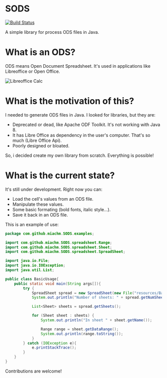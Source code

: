 # SODS

[![Build Status](https://travis-ci.org/miachm/SODS.svg?branch=master)](https://travis-ci.org/miachm/SODS)

A simple library for process ODS files in Java.

# What is an ODS?
ODS means Open Document Spreadsheet. It's used in applications like Libreoffice or Open Office.

![Libreoffice Calc](http://i.imgur.com/Mm779of.jpg)

# What is the motivation of this?
I needed to generate ODS files in Java. I looked for libraries, but they are:

- Deprecated or dead, like Apache ODF Toolkit. It's not working with Java 8.
- It has Libre Office as dependency in the user's computer. That's so much (Libre Office Api).
- Poorly designed or bloated.

So, i decided create my own library from scratch. Everything is possible!

# What is the current state?
It's still under development. Right now you can:

- Load the cell's values from an ODS file.
- Manipulate these values.
- Some basic formating (bold fonts, italic style...).
- Save it back in an ODS file.

This is an example of use:

```java
package com.github.miachm.SODS.examples;

import com.github.miachm.SODS.spreadsheet.Range;
import com.github.miachm.SODS.spreadsheet.Sheet;
import com.github.miachm.SODS.spreadsheet.SpreadSheet;

import java.io.File;
import java.io.IOException;
import java.util.List;

public class BasicUsage{
    public static void main(String args[]){
        try {
            SpreadSheet spread = new SpreadSheet(new File("resources/BasicExample.ods"));
            System.out.println("Number of sheets: " + spread.getNumSheets());

            List<Sheet> sheets = spread.getSheets();

            for (Sheet sheet : sheets) {
                System.out.println("In sheet " + sheet.getName());

                Range range = sheet.getDataRange();
                System.out.println(range.toString());
            }
        } catch (IOException e){
            e.printStackTrace();
        }
    }
}
```

Contributions are welcome!
